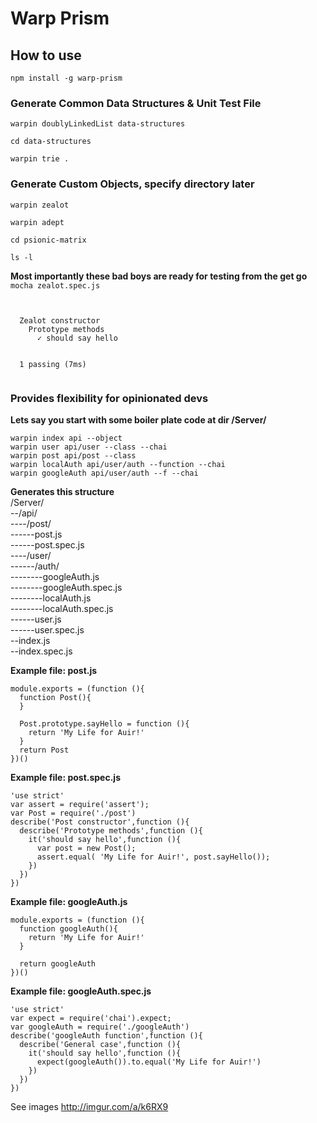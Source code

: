 # Warp Prism


## How to use
`npm install -g warp-prism`  

### Generate Common Data Structures & Unit Test File    
`warpin doublyLinkedList data-structures`  

`cd data-structures`  

`warpin trie .`  


### Generate Custom Objects, specify directory later
`warpin zealot`  

`warpin adept`

`cd psionic-matrix`  

`ls -l` 

**Most importantly these bad boys are ready for testing from the get go**  
`mocha zealot.spec.js`  
```


  Zealot constructor
    Prototype methods
      ✓ should say hello


  1 passing (7ms)


```

### Provides flexibility for opinionated devs 
**Lets say you start with some boiler plate code at dir /Server/**
```  
warpin index api --object
warpin user api/user --class --chai
warpin post api/post --class
warpin localAuth api/user/auth --function --chai
warpin googleAuth api/user/auth --f --chai
```
**Generates this structure**  
/Server/    
--/api/   
----/post/  
------post.js  
------post.spec.js  
----/user/  
------/auth/  
--------googleAuth.js  
--------googleAuth.spec.js  
--------localAuth.js  
--------localAuth.spec.js  
------user.js  
------user.spec.js  
--index.js  
--index.spec.js  

**Example file: post.js**  
```
module.exports = (function (){
  function Post(){
  }
  
  Post.prototype.sayHello = function (){
    return 'My Life for Auir!'
  }
  return Post
})()
```

**Example file: post.spec.js**
```
'use strict'
var assert = require('assert');
var Post = require('./post')
describe('Post constructor',function (){
  describe('Prototype methods',function (){
    it('should say hello',function (){
      var post = new Post();
      assert.equal( 'My Life for Auir!', post.sayHello());
    })
  })
})
```

**Example file: googleAuth.js**
```
module.exports = (function (){
  function googleAuth(){
    return 'My Life for Auir!'
  }
  
  return googleAuth
})()
```


**Example file: googleAuth.spec.js**
```
'use strict'
var expect = require('chai').expect;
var googleAuth = require('./googleAuth')
describe('googleAuth function',function (){
  describe('General case',function (){
    it('should say hello',function (){
      expect(googleAuth()).to.equal('My Life for Auir!')
    })
  })
})

```


See images http://imgur.com/a/k6RX9

